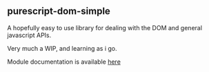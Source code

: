 ## purescript-dom-simple

A hopefully easy to use library for dealing with the DOM and general javascript APIs.

Very much a WIP, and learning as i go.


Module documentation is available [here](API.md)
